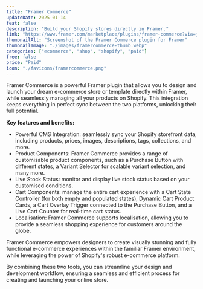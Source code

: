 ```yaml
---
title: "Framer Commerce"
updateDate: 2025-01-14
feat: false
description: "Build your Shopify stores directly in Framer."
link: "https://www.framer.com/marketplace/plugins/framer-commerce?via=julesvcode"
thumbnailAlt: "Screenshot of the Framer Commerce plugin for Framer"
thumbnailImage: "./images/framercommerce-thumb.webp"
categories: ["ecommerce", "shop", "shopify", "paid"]
free: false
price: "Paid"
icon: "./favicons/framercommerce.png"
---
```


Framer Commerce is a powerful Framer plugin that allows you to design and launch your dream e-commerce store or template directly within Framer, while seamlessly managing all your products on Shopify. This integration keeps everything in perfect sync between the two platforms, unlocking their full potential.

<b>Key features and benefits:</b>
- Powerful CMS Integration: seamlessly sync your Shopify storefront data, including products, prices, images, descriptions, tags, collections, and more.
- Product Components: Framer Commerce provides a range of customisable product components, such as a Purchase Button with different states, a Variant Selector for scalable variant selection, and many more.
- Live Stock Status: monitor and display live stock status based on your customised conditions.
- Cart Components: manage the entire cart experience with a Cart State Controller (for both empty and populated states), Dynamic Cart Product Cards, a Cart Overlay Trigger connected to the Purchase Button, and a Live Cart Counter for real-time cart status.
- Localisation: Framer Commerce supports localisation, allowing you to provide a seamless shopping experience for customers around the globe.

Framer Commerce empowers designers to create visually stunning and fully functional e-commerce experiences within the familiar Framer environment, while leveraging the power of Shopify's robust e-commerce platform. 

By combining these two tools, you can streamline your design and development workflow, ensuring a seamless and efficient process for creating and launching your online store.